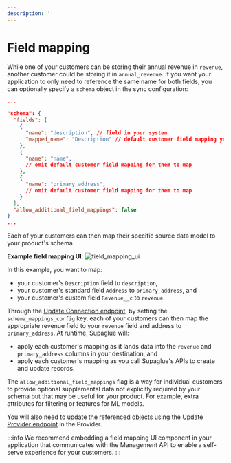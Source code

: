 ```yaml
---
description: ''
---
```


# Field mapping

While one of your customers can be storing their annual revenue in `revenue`, another customer could be storing it in `annual_revenue`. If you want your application to only need to reference the same name for both fields, you can optionally specify a `schema` object in the sync configuration:

```json
...

"schema": {
  "fields": [
    {
      "name": "description", // field in your system
      "mapped_name": "Description" // default customer field mapping you define
    },
    {
      "name": "name",
      // omit default customer field mapping for them to map
    },
    {
      "name": "primary_address",
      // omit default customer field mapping for them to map
    }
  ],
  "allow_additional_field_mappings": false
}
...
```

Each of your customers can then map their specific source data model to your product's schema.

**Example field mapping UI**:
![field_mapping_ui](/img/field-mapping-ui.png 'salesforce field mapping ui')

In this example, you want to map:

- your customer's `Description` field to `description`,
- your customer's standard field `Address` to `primary_address`, and
- your customer's custom field `Revenue__c` to `revenue`.

Through the [Update Connection endpoint](/api/v2/mgmt/update-connection), by setting the `schema_mappings_config` key, each of your customers can then map the appropriate revenue field to your `revenue` field and address to `primary_address`. At runtime, Supaglue will:

- apply each customer's mapping as it lands data into the `revenue` and `primary_address` columns in your destination, and
- apply each customer's mapping as you call Supaglue's APIs to create and update records.

The `allow_additional_field_mappings` flag is a way for individual customers to provide optional supplemental data not explicitly required by your schema but that may be useful for your product. For example, extra attributes for filtering or features for ML models.

You will also need to update the referenced objects using the [Update Provider endpoint](/api/v2/mgmt/update-provider) in the Provider.

:::info
We recommend embedding a field mapping UI component in your application that communicates with the Management API to enable a self-serve experience for your customers.
:::
